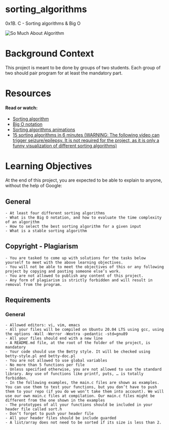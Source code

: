 # sorting_algorithms
0x1B. C - Sorting algorithms &amp; Big O

![So Much About Algorithm](https://s3.amazonaws.com/intranet-projects-files/holbertonschool-low_level_programming/248/willy-wonka.png)

# Background Context

This project is meant to be done by groups of two students. Each group of two should pair program for at least the mandatory part.

# Resources

#### Read or watch:

- [Sorting algorithm](https://stackoverflow.com/questions/487258/what-is-a-plain-english-explanation-of-big-o-notation)
- [Big O notation](https://www.toptal.com/developers/sorting-algorithms)
- [Sorting algorithms animations](https://www.youtube.com/watch?v=kPRA0W1kECg)
- [15 sorting algorithms in 6 minutes (WARNING: The following video can trigger seizure/epilepsy. It is not required for the project, as it is only a funny visualization of different sorting algorithms)](https://en.wikipedia.org/wiki/Sorting_algorithm)

# Learning Objectives

At the end of this project, you are expected to be able to explain to anyone, without the help of Google:
## General

    - At least four different sorting algorithms
    - What is the Big O notation, and how to evaluate the time complexity of an algorithm
    - How to select the best sorting algorithm for a given input
    - What is a stable sorting algorithm

## Copyright - Plagiarism

    - You are tasked to come up with solutions for the tasks below yourself to meet with the above learning objectives.
    - You will not be able to meet the objectives of this or any following project by copying and pasting someone else’s work.
    - You are not allowed to publish any content of this project.
    - Any form of plagiarism is strictly forbidden and will result in removal from the program.

## Requirements
### General

    - Allowed editors: vi, vim, emacs
    - All your files will be compiled on Ubuntu 20.04 LTS using gcc, using the options -Wall -Werror -Wextra -pedantic -std=gnu89
    - All your files should end with a new line
    - A README.md file, at the root of the folder of the project, is mandatory
    - Your code should use the Betty style. It will be checked using betty-style.pl and betty-doc.pl
    - You are not allowed to use global variables
    - No more than 5 functions per file
    - Unless specified otherwise, you are not allowed to use the standard library. Any use of functions like printf, puts, … is totally forbidden.
    - In the following examples, the main.c files are shown as examples. You can use them to test your functions, but you don’t have to push them to your repo (if you do we won’t take them into account). We will use our own main.c files at compilation. Our main.c files might be different from the one shown in the examples
    - The prototypes of all your functions should be included in your header file called sort.h
    - Don’t forget to push your header file
    - All your header files should be include guarded
    - A list/array does not need to be sorted if its size is less than 2.


